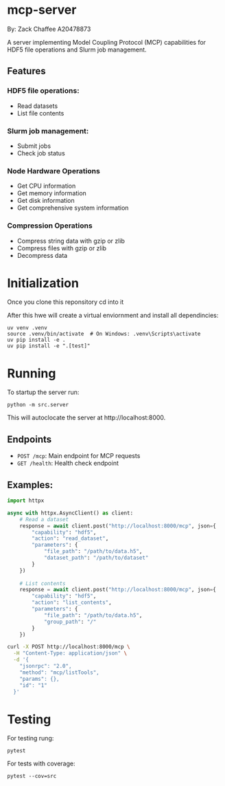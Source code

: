 # mcp-server

By: Zack Chaffee A20478873

A server implementing Model Coupling Protocol (MCP) capabilities for HDF5 file operations and Slurm job management.

## Features

### HDF5 file operations:
  - Read datasets
  - List file contents

### Slurm job management:
  - Submit jobs
  - Check job status

### Node Hardware Operations
- Get CPU information
- Get memory information
- Get disk information
- Get comprehensive system information

### Compression Operations
- Compress string data with gzip or zlib
- Compress files with gzip or zlib
- Decompress data

# Initialization

Once you clone this reponsitory cd into it 

After this hwe will create a virtual enviornment and install all dependincies:
```
uv venv .venv
source .venv/bin/activate  # On Windows: .venv\Scripts\activate
uv pip install -e .
uv pip install -e ".[test]"
```

# Running

To startup the server run:
```
python -m src.server
```

This will autoclocate the server at http://localhost:8000.

## Endpoints
- `POST /mcp`: Main endpoint for MCP requests
- `GET /health`: Health check endpoint

## Examples:
```python
import httpx

async with httpx.AsyncClient() as client:
    # Read a dataset
    response = await client.post("http://localhost:8000/mcp", json={
        "capability": "hdf5",
        "action": "read_dataset",
        "parameters": {
            "file_path": "/path/to/data.h5",
            "dataset_path": "/path/to/dataset"
        }
    })
    
    # List contents
    response = await client.post("http://localhost:8000/mcp", json={
        "capability": "hdf5",
        "action": "list_contents",
        "parameters": {
            "file_path": "/path/to/data.h5",
            "group_path": "/"
        }
    })
```

```bash
curl -X POST http://localhost:8000/mcp \
  -H "Content-Type: application/json" \
  -d '{
    "jsonrpc": "2.0",
    "method": "mcp/listTools", 
    "params": {}, 
    "id": "1"
  }'
```

# Testing
For testing rung: 
```
pytest
```

For tests with coverage:
```
pytest --cov=src
```
